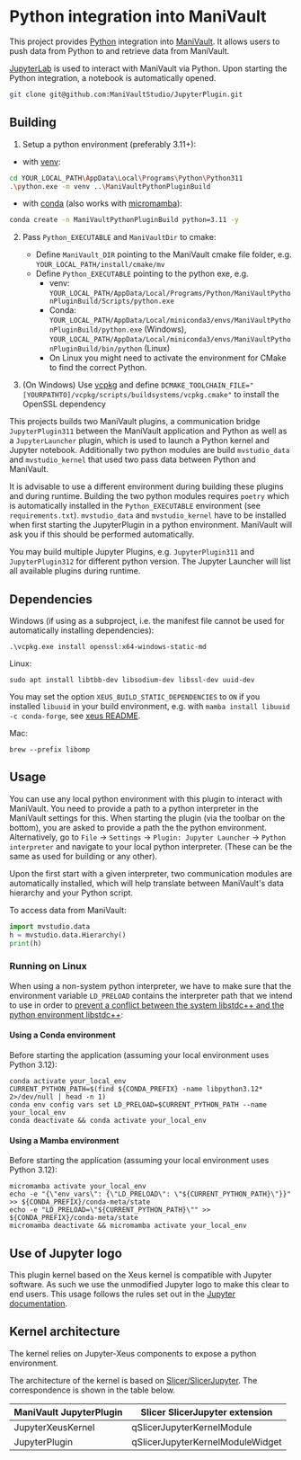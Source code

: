 # Python integration into ManiVault

This project provides [Python](https://en.wikipedia.org/wiki/Python_(programming_language)) integration into [ManiVault](https://github.com/ManiVaultStudio/core). It allows users to push data from Python to and retrieve data from ManiVault. 

[JupyterLab](https://jupyter.org/) is used to interact with ManiVault via Python. Upon starting the Python integration, a notebook is automatically opened.

```bash
git clone git@github.com:ManiVaultStudio/JupyterPlugin.git
```

## Building

1. Setup a python environment (preferably 3.11+):
- with [venv](https://docs.python.org/3.11/library/venv.html):
```bash
cd YOUR_LOCAL_PATH\AppData\Local\Programs\Python\Python311
.\python.exe -m venv ..\ManiVaultPythonPluginBuild
```
- with [conda](https://docs.conda.io/projects/conda/en/latest/user-guide/tasks/manage-environments.html) (also works with [micromamba](https://mamba.readthedocs.io/en/latest/user_guide/micromamba.html)):
```bash
conda create -n ManiVaultPythonPluginBuild python=3.11 -y
```
2. Pass `Python_EXECUTABLE` and `ManiVaultDir` to cmake:
    - Define `ManiVault_DIR` pointing to the ManiVault cmake file folder, e.g. `YOUR_LOCAL_PATH/install/cmake/mv`
    - Define `Python_EXECUTABLE` pointing to the python exe, e.g. 
        - venv: `YOUR_LOCAL_PATH/AppData/Local/Programs/Python/ManiVaultPythonPluginBuild/Scripts/python.exe`
        - Conda: `YOUR_LOCAL_PATH/AppData/Local/miniconda3/envs/ManiVaultPythonPluginBuild/python.exe` (Windows), `YOUR_LOCAL_PATH/AppData/Local/miniconda3/envs/ManiVaultPythonPluginBuild/bin/python` (Linux)
        - On Linux you might need to activate the environment for CMake to find the correct Python.

3. (On Windows) Use [vcpkg](https://github.com/microsoft/vcpkg) and define `DCMAKE_TOOLCHAIN_FILE="[YOURPATHTO]/vcpkg/scripts/buildsystems/vcpkg.cmake"` to install the OpenSSL dependency

This projects builds two ManiVault plugins, a communication bridge `JupyterPlugin311` between the ManiVault application and Python as well as a `JupyterLauncher` plugin, which is used to launch a Python kernel and Jupyter notebook.
Additionally two python modules are build `mvstudio_data` and `mvstudio_kernel` that used two pass data between Python and ManiVault. 

It is advisable to use a different environment during building these plugins and during runtime.
Building the two python modules requires `poetry` which is automatically installed in the `Python_EXECUTABLE` environment (see `requirements.txt`).
`mvstudio_data` and `mvstudio_kernel` have to be installed when first starting the JupyterPlugin in a python environment.
ManiVault will ask you if this should be performed automatically.

You may build multiple Jupyter Plugins, e.g. `JupyterPlugin311` and `JupyterPlugin312` for different python version. 
The Jupyter Launcher will list all available plugins during runtime.

## Dependencies

Windows (if using as a subproject, i.e. the manifest file cannot be used for automatically installing dependencies):
```
.\vcpkg.exe install openssl:x64-windows-static-md
```

Linux:
```
sudo apt install libtbb-dev libsodium-dev libssl-dev uuid-dev
```

You may set the option `XEUS_BUILD_STATIC_DEPENDENCIES` to `ON` if you installed `libuuid` in your build environment, e.g. with `mamba install libuuid -c conda-forge`, see [xeus README](https://github.com/jupyter-xeus/xeus?tab=readme-ov-file#building-from-source).

Mac:
```
brew --prefix libomp
```

## Usage

You can use any local python environment with this plugin to interact with ManiVault. 
You need to provide a path to a python interpreter in the ManiVault settings for this. 
When starting the plugin (via the toolbar on the bottom), you are asked to provide a path the the python environment.
Alternatively, go to `File` -> `Settings` -> `Plugin: Jupyter Launcher` -> `Python interpreter` and navigate to your local python interpreter. (These can be the same as used for building or any other).

Upon the first start with a given interpreter, two communication modules are automatically installed, which will help translate between ManiVault's data hierarchy and your Python script.

To access data from ManiVault:
```python
import mvstudio.data
h = mvstudio.data.Hierarchy()
print(h)
```

### Running on Linux

When using a non-system python interpreter, we have to make sure that the environment variable `LD_PRELOAD` contains the interpreter path that we intend to use in order to [prevent a conflict between the system libstdc++ and the python environment libstdc++](https://www.scivision.dev/conda-python-libstdc-/):

#### Using a Conda environment

Before starting the application (assuming your local environment uses Python 3.12):
```
conda activate your_local_env
CURRENT_PYTHON_PATH=$(find ${CONDA_PREFIX} -name libpython3.12* 2>/dev/null | head -n 1)
conda env config vars set LD_PRELOAD=$CURRENT_PYTHON_PATH --name your_local_env
conda deactivate && conda activate your_local_env
```

#### Using a Mamba environment

Before starting the application (assuming your local environment uses Python 3.12):
```
micromamba activate your_local_env
echo -e "{\"env_vars\": {\"LD_PRELOAD\": \"${CURRENT_PYTHON_PATH}\"}}" >> ${CONDA_PREFIX}/conda-meta/state
echo -e "LD_PRELOAD=\"${CURRENT_PYTHON_PATH}\"" >> ${CONDA_PREFIX}/conda-meta/state
micromamba deactivate && micromamba activate your_local_env
```

## Use of Jupyter logo

This plugin kernel based on the Xeus kernel is compatible with Jupyter software. As such we use the unmodified Jupyter logo to make this clear to end users. This usage follows the rules set out in the [Jupyter documentation](https://jupyter.org/governance/trademarks.html#uses-that-never-require-approval).

## Kernel architecture

The kernel relies on Jupyter-Xeus components to expose a python environment. 

The architecture of the kernel is based on [Slicer/SlicerJupyter](https://github.com/Slicer/SlicerJupyter). The correspondence is shown in the table below.

ManiVault JupyterPlugin | Slicer SlicerJupyter extension
---| --- 
JupyterXeusKernel | qSlicerJupyterKernelModule 
JupyterPlugin | qSlicerJupyterKernelModuleWidget


